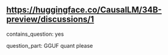 ## https://huggingface.co/CausalLM/34B-preview/discussions/1

contains_question: yes

question_part: GGUF quant please